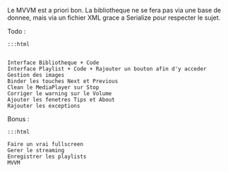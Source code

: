 Le MVVM est a priori bon.
La bibliotheque ne se fera pas via une base de donnee, mais via un fichier XML grace a Serialize pour respecter le sujet.

Todo :

	:::html

	
	Interface Bibliotheque + Code
	Interface Playlist + Code + Rajouter un bouton afin d'y acceder
	Gestion des images
	Binder les touches Next et Previous
	Clean le MediaPlayer sur Stop
	Corriger le warning sur le Volume
	Ajouter les fenetres Tips et About
	Rajouter les exceptions
	

Bonus :

	:::html

	Faire un vrai fullscreen
	Gerer le streaming
	Enregistrer les playlists
	MVVM
